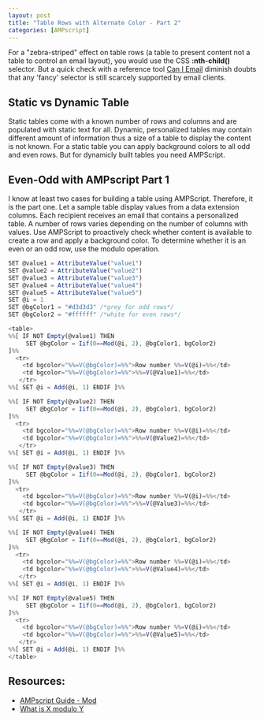 ```yaml
---
layout: post
title: "Table Rows with Alternate Color - Part 2"
categories: [AMPscript]
---
```


For a "zebra-striped" effect on table rows (a table to present content not a table to control an email layout), you would use the CSS **:nth-child()** selector. But a quick check with a reference tool [Can I Email](https://www.caniemail.com/features/css-pseudo-class-nth-child/) diminish doubts that any 'fancy' selector is still scarcely supported by email clients.


## Static vs Dynamic Table
Static tables come with a known number of rows and columns and are populated with static text for all. Dynamic, personalized tables may contain different amount of information thus a size of a table to display the content is not known. 
For a static table you can apply background colors to all odd and even rows. But for dynamicly built tables you need AMPScript.

## Even-Odd with AMPscript Part 1
I know at least two cases for building a table using AMPScript. Therefore, it is the part one. Let a sample table display values from a data extension columns. Each recipient receives an email that contains a personalized table. A number of rows varies depending on the number of columns with values. Use AMPScript to proactively check whether content is available to create a row and apply a background color. To determine whether it is an even or an odd row, use the modulo operation. 

```javascript
SET @value1 = AttributeValue("value1")
SET @value2 = AttributeValue("value2")
SET @value3 = AttributeValue("value3")
SET @value4 = AttributeValue("value4")
SET @value5 = AttributeValue("value5")
SET @i = 1
SET @bgColor1 = "#d3d3d3" /*grey for odd rows*/
SET @bgColor2 = "#ffffff" /*white for even rows*/

<table>
%%[ IF NOT Empty(@value1) THEN
     SET @bgColor = Iif(0==Mod(@i, 2), @bgColor1, bgColor2)
]%%
  <tr>
    <td bgcolor="%%=V(@bgColor)=%%">Row number %%=V(@i)=%%</td>
    <td bgcolor="%%=V(@bgColor)=%%">%%=V(@Value1)=%%</td>
   </tr>
%%[ SET @i = Add(@i, 1) ENDIF ]%%

%%[ IF NOT Empty(@value2) THEN
     SET @bgColor = Iif(0==Mod(@i, 2), @bgColor1, bgColor2)
]%%
  <tr>
    <td bgcolor="%%=V(@bgColor)=%%">Row number %%=V(@i)=%%</td>
    <td bgcolor="%%=V(@bgColor)=%%">%%=V(@Value2)=%%</td>
   </tr>
%%[ SET @i = Add(@i, 1) ENDIF ]%%

%%[ IF NOT Empty(@value3) THEN
     SET @bgColor = Iif(0==Mod(@i, 2), @bgColor1, bgColor2)
]%%
  <tr>
    <td bgcolor="%%=V(@bgColor)=%%">Row number %%=V(@i)=%%</td>
    <td bgcolor="%%=V(@bgColor)=%%">%%=V(@Value3)=%%</td>
   </tr>
%%[ SET @i = Add(@i, 1) ENDIF ]%%

%%[ IF NOT Empty(@value4) THEN
     SET @bgColor = Iif(0==Mod(@i, 2), @bgColor1, bgColor2)
]%%
  <tr>
    <td bgcolor="%%=V(@bgColor)=%%">Row number %%=V(@i)=%%</td>
    <td bgcolor="%%=V(@bgColor)=%%">%%=V(@Value4)=%%</td>
   </tr>
%%[ SET @i = Add(@i, 1) ENDIF ]%%

%%[ IF NOT Empty(@value5) THEN
     SET @bgColor = Iif(0==Mod(@i, 2), @bgColor1, bgColor2)
]%%
  <tr>
    <td bgcolor="%%=V(@bgColor)=%%">Row number %%=V(@i)=%%</td>
    <td bgcolor="%%=V(@bgColor)=%%">%%=V(@Value5)=%%</td>
   </tr>
%%[ SET @i = Add(@i, 1) ENDIF ]%%
</table>
```

## Resources:

*   [AMPscript Guide - Mod](https://ampscript.guide/mod/)
*   [What is X modulo Y](https://divisible.info/Modulo/What-is-1-mod-2.html)
